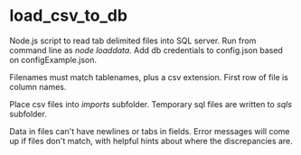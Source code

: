 # load_csv_to_db

Node.js script to read tab delimited files into SQL server.
Run from command line as _node loaddata_.
Add db credentials to config.json based on configExample.json.

Filenames must match tablenames, plus a csv extension. 
First row of file is column names.

Place csv files into *imports* subfolder.
Temporary sql files are written to *sqls* subfolder.

Data in files can't have newlines or tabs in fields.
Error messages will come up if files don't match, with helpful hints about where the discrepancies are.
